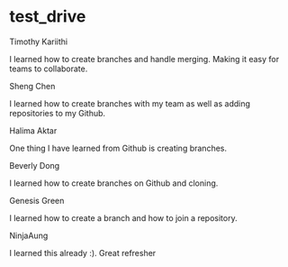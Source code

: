 # test_drive

Timothy Kariithi

I learned how to create branches and handle merging. Making it easy for teams to collaborate.

Sheng Chen

I learned how to create branches with my team as well as adding repositories to my Github.

Halima Aktar

One thing I have learned from Github is creating branches.

Beverly Dong

I learned how to create branches on Github and cloning.

Genesis Green

I learned how to create a branch and how to join a repository.

NinjaAung

I learned this already :). Great refresher
